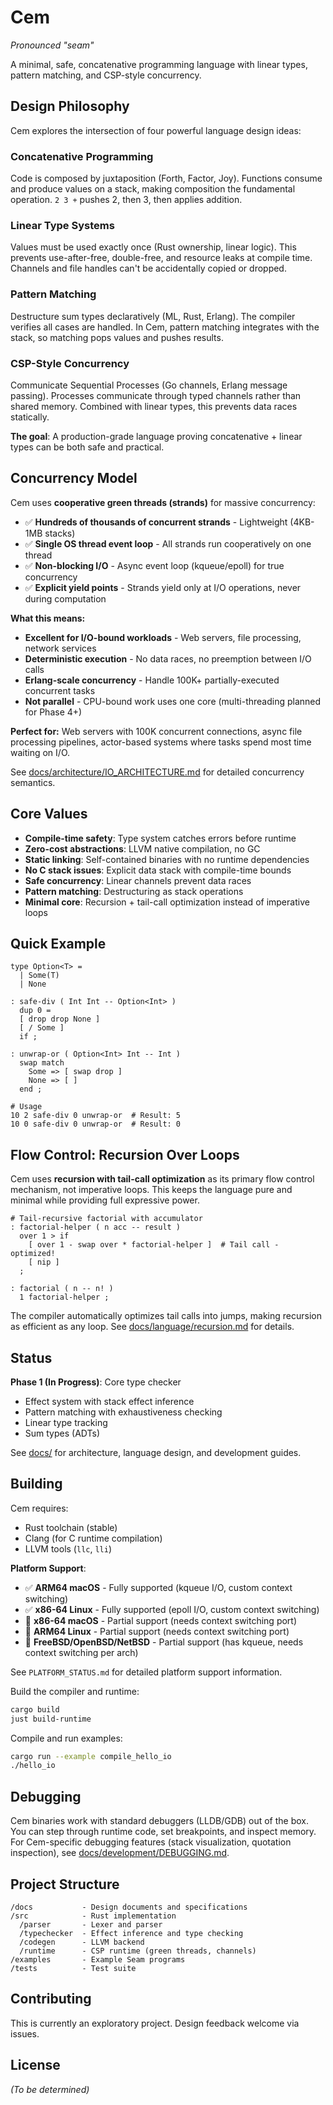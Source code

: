 # Cem

*Pronounced "seam"*

A minimal, safe, concatenative programming language with linear types, pattern
matching, and CSP-style concurrency.

## Design Philosophy

Cem explores the intersection of four powerful language design ideas:

### Concatenative Programming
Code is composed by juxtaposition (Forth, Factor, Joy). Functions consume and
produce values on a stack, making composition the fundamental operation. `2 3 +`
pushes 2, then 3, then applies addition.

### Linear Type Systems
Values must be used exactly once (Rust ownership, linear logic). This prevents
use-after-free, double-free, and resource leaks at compile time. Channels and
file handles can't be accidentally copied or dropped.

### Pattern Matching
Destructure sum types declaratively (ML, Rust, Erlang). The compiler verifies
all cases are handled. In Cem, pattern matching integrates with the stack, so
matching pops values and pushes results.

### CSP-Style Concurrency
Communicate Sequential Processes (Go channels, Erlang message passing).
Processes communicate through typed channels rather than shared memory. Combined
with linear types, this prevents data races statically.

**The goal**: A production-grade language proving concatenative + linear types
can be both safe and practical.

## Concurrency Model

Cem uses **cooperative green threads (strands)** for massive concurrency:

- ✅ **Hundreds of thousands of concurrent strands** - Lightweight (4KB-1MB stacks)
- ✅ **Single OS thread event loop** - All strands run cooperatively on one thread
- ✅ **Non-blocking I/O** - Async event loop (kqueue/epoll) for true concurrency
- ✅ **Explicit yield points** - Strands yield only at I/O operations, never during computation

**What this means:**
- **Excellent for I/O-bound workloads** - Web servers, file processing, network services
- **Deterministic execution** - No data races, no preemption between I/O calls
- **Erlang-scale concurrency** - Handle 100K+ partially-executed concurrent tasks
- **Not parallel** - CPU-bound work uses one core (multi-threading planned for Phase 4+)

**Perfect for:** Web servers with 100K concurrent connections, async file processing pipelines, actor-based systems where tasks spend most time waiting on I/O.

See [docs/architecture/IO_ARCHITECTURE.md](docs/architecture/IO_ARCHITECTURE.md) for detailed concurrency semantics.

## Core Values

- **Compile-time safety**: Type system catches errors before runtime
- **Zero-cost abstractions**: LLVM native compilation, no GC
- **Static linking**: Self-contained binaries with no runtime dependencies
- **No C stack issues**: Explicit data stack with compile-time bounds
- **Safe concurrency**: Linear channels prevent data races
- **Pattern matching**: Destructuring as stack operations
- **Minimal core**: Recursion + tail-call optimization instead of imperative loops

## Quick Example

```cem
type Option<T> =
  | Some(T)
  | None

: safe-div ( Int Int -- Option<Int> )
  dup 0 =
  [ drop drop None ]
  [ / Some ]
  if ;

: unwrap-or ( Option<Int> Int -- Int )
  swap match
    Some => [ swap drop ]
    None => [ ]
  end ;

# Usage
10 2 safe-div 0 unwrap-or  # Result: 5
10 0 safe-div 0 unwrap-or  # Result: 0
```

## Flow Control: Recursion Over Loops

Cem uses **recursion with tail-call optimization** as its primary flow control
mechanism, not imperative loops. This keeps the language pure and minimal while
providing full expressive power.

```cem
# Tail-recursive factorial with accumulator
: factorial-helper ( n acc -- result )
  over 1 > if
    [ over 1 - swap over * factorial-helper ]  # Tail call - optimized!
    [ nip ]
  ;

: factorial ( n -- n! )
  1 factorial-helper ;
```

The compiler automatically optimizes tail calls into jumps, making recursion as
efficient as any loop. See [docs/language/recursion.md](docs/language/recursion.md) for details.

## Status

**Phase 1 (In Progress)**: Core type checker
- Effect system with stack effect inference
- Pattern matching with exhaustiveness checking
- Linear type tracking
- Sum types (ADTs)

See [docs/](docs/) for architecture, language design, and development guides.

## Building

Cem requires:
- Rust toolchain (stable)
- Clang (for C runtime compilation)
- LLVM tools (`llc`, `lli`)

**Platform Support**: 
- ✅ **ARM64 macOS** - Fully supported (kqueue I/O, custom context switching)
- ✅ **x86-64 Linux** - Fully supported (epoll I/O, custom context switching)
- 🔄 **x86-64 macOS** - Partial support (needs context switching port)
- 🔄 **ARM64 Linux** - Partial support (needs context switching port)
- 🔄 **FreeBSD/OpenBSD/NetBSD** - Partial support (has kqueue, needs context switching per arch)

See `PLATFORM_STATUS.md` for detailed platform support information.

Build the compiler and runtime:
```bash
cargo build
just build-runtime
```

Compile and run examples:
```bash
cargo run --example compile_hello_io
./hello_io
```

## Debugging

Cem binaries work with standard debuggers (LLDB/GDB) out of the box. You can step through runtime code, set breakpoints, and inspect memory. For Cem-specific debugging features (stack visualization, quotation inspection), see [docs/development/DEBUGGING.md](docs/development/DEBUGGING.md).

## Project Structure

```
/docs           - Design documents and specifications
/src            - Rust implementation
  /parser       - Lexer and parser
  /typechecker  - Effect inference and type checking
  /codegen      - LLVM backend
  /runtime      - CSP runtime (green threads, channels)
/examples       - Example Seam programs
/tests          - Test suite
```

## Contributing

This is currently an exploratory project. Design feedback welcome via issues.

## License

*(To be determined)*
